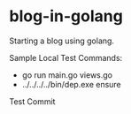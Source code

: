 # blog-in-golang
Starting a blog using golang.

Sample Local Test Commands:

 * go run main.go views.go
 * ../../../../bin/dep.exe ensure

 Test Commit 